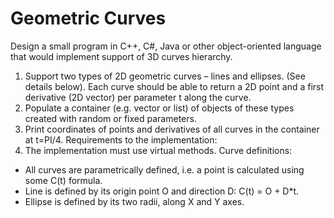 # Geometric Curves
Design a small program in C++, C#, Java or other object-oriented language that would implement support of
3D curves hierarchy.
1. Support two types of 2D geometric curves – lines and ellipses. (See details below). Each curve
should be able to return a 2D point and a first derivative (2D vector) per parameter t along the curve.
2. Populate a container (e.g. vector or list) of objects of these types created with random or fixed
parameters.
3. Print coordinates of points and derivatives of all curves in the container at t=PI/4.
Requirements to the implementation:
1. The implementation must use virtual methods.
Curve definitions:
- All curves are parametrically defined, i.e. a point is calculated using some C(t) formula.
- Line is defined by its origin point O and direction D: C(t) = O + D*t.
- Ellipse is defined by its two radii, along X and Y axes.
